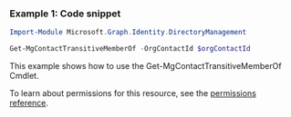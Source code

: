 ### Example 1: Code snippet

```powershellImport-Module Microsoft.Graph.Identity.DirectoryManagement

Get-MgContactTransitiveMemberOf -OrgContactId $orgContactId
```
This example shows how to use the Get-MgContactTransitiveMemberOf Cmdlet.
To learn about permissions for this resource, see the [permissions reference](/graph/permissions-reference).

